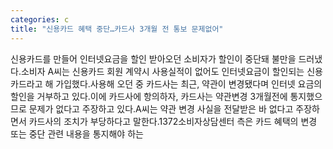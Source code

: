 ```yaml
---
categories: c
title: "신용카드 혜택 중단…카드사 3개월 전 통보 문제없어"
---
```

신용카드를 만들어 인터넷요금을 할인 받아오던 소비자가 할인이 중단돼 불만을 드러냈다.소비자 A씨는 신용카드 회원 계약시 사용실적이 없어도 인터넷요금이 할인되는 신용카드라고 해 가입했다.사용해 오던 중 카드사는 최근, 약관이 변경됐다며 인터넷 요금의 할인을 거부하고 있다.이에 카드사에 항의하자, 카드사는 약관변경 3개월전에 통지했으므로 문제가 없다고 주장하고 있다.A씨는 약관 변경 사실을 전달받은 바 없다고 주장하면서 카드사의 조치가 부당하다고 말한다.1372소비자상담센터 측은 카드 혜택의 변경 또는 중단 관련 내용을 통지해야 하는